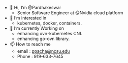 - 👋 Hi, I’m @Pardhakeswar
     - Senior Software Engineer at @Nvidia cloud platform 
- 👀 I’m interested in 
     - kubernetes, docker, containers. 
- 🌱 I’m currently Working on
     - enhancing ovn-kubernetes CNI.
     - enhancing go-ovn library. 
- 📫 How to reach me 
     - email : ppacha@ncsu.edu
     - Phone : 919-633-7645
     

<!---
Pardhakeswar/Pardhakeswar is a ✨ special ✨ repository because its `README.md` (this file) appears on your GitHub profile.
You can click the Preview link to take a look at your changes.
--->
